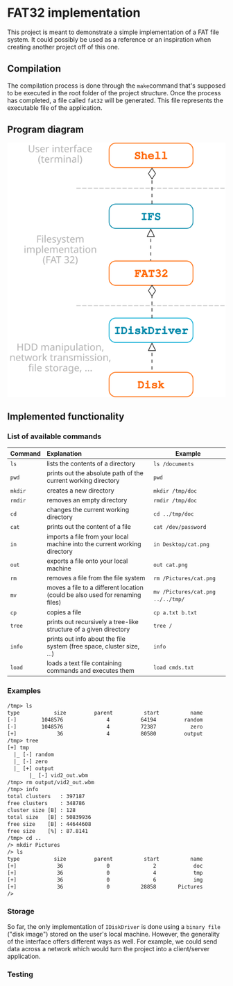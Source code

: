 # FAT32 implementation

This project is meant to demonstrate a simple implementation of a FAT file system. It could possibly be used as a reference or an inspiration when creating another project off of this one.

## Compilation

The compilation process is done through the `make`command that's supposed to be executed in the root folder of the project structure. Once the process has completed, a file called `fat32` will be generated. This file represents the executable file of the application.

## Program diagram

![Screenshot](doc/diagram.svg)

## Implemented functionality

### List of available commands

| Command   | Explanation           | Example |
| ----------|:----------------------| -------|
| `ls`      | lists the contents of a directory | `ls /documents` |
| `pwd`     | prints out the absolute path of the current working directory | `pwd` |
| `mkdir`   | creates a new directory | `mkdir /tmp/doc` |
| `rmdir`   | removes an empty directory | `rmdir /tmp/doc` |
| `cd`   | changes the current working directory  | `cd ../tmp/doc` |
| `cat`   | prints out the content of a file  | `cat /dev/password`|
| `in`   | imports a file from your local machine into the current working directory  | `in Desktop/cat.png`|
| `out`   | exports a file onto your local machine  | `out cat.png` |
| `rm`   | removes a file from the file system  | `rm /Pictures/cat.png` |
| `mv`   | moves a file to a different location (could be also used for renaming files)  | `mv /Pictures/cat.png ../../tmp/` |
| `cp`   | copies a file  | `cp a.txt b.txt` |
| `tree`   | prints out recursively a tree-like structure of a given directory  | `tree /` |
| `info`   | prints out info about the file system (free space, cluster size, ...) | `info` |
| `load`   | loads a text file containing commands and executes them | `load cmds.txt` |

### Examples
```
/tmp> ls
type           size         parent          start          name
[-]        1048576              4          64194         random
[-]        1048576              4          72387           zero
[+]             36              4          80580         output
/tmp> tree
[+] tmp
  |_ [-] random
  |_ [-] zero
  |_ [+] output
       |_ [-] vid2_out.wbm
/tmp> rm output/vid2_out.wbm
/tmp> info
total clusters   : 397187
free clusters    : 348786
cluster size [B] : 128
total size   [B] : 50839936
free size    [B] : 44644608
free size    [%] : 87.8141
/tmp> cd ..
/> mkdir Pictures
/> ls
type           size         parent          start          name
[+]             36              0              2            doc
[+]             36              0              4            tmp
[+]             36              0              6            img
[+]             36              0          28858       Pictures
/> 
```

### Storage
So far, the only implementation of `IDiskDriver` is done using a `binary file` ("disk image") stored on the user's local machine. However, the generality of the interface offers different ways as well. For example, we could send data across a network which would turn the project into a client/server application.

### Testing